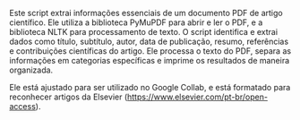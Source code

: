 Este script extrai informações essenciais de um documento PDF de artigo científico. Ele utiliza a biblioteca PyMuPDF para abrir e ler o PDF, e a biblioteca NLTK para processamento de texto. O script identifica e extrai dados como título, subtítulo, autor, data de publicação, resumo, referências e contribuições científicas do artigo. Ele processa o texto do PDF, separa as informações em categorias específicas e imprime os resultados de maneira organizada.

Ele está ajustado para ser utilizado no Google Collab, e está formatado para reconhecer artigos da Elsevier (https://www.elsevier.com/pt-br/open-access).
